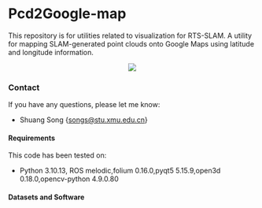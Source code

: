 # Pcd2Google-map
This repository is for utilities related to visualization for RTS-SLAM.
A utility for mapping SLAM-generated point clouds onto Google Maps using latitude and longitude information.

<div align="center">
<image src="assets/map.png" />
</div>
  
### Contact
If you have any questions, please let me know: 
- Shuang Song {songs@stu.xmu.edu.cn}

#### Requirements
This code has been tested on:
- Python 3.10.13, ROS melodic,folium 0.16.0,pyqt5 5.15.9,open3d 0.18.0,opencv-python  4.9.0.80

#### Datasets and Software
